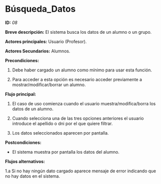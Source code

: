 # Búsqueda_Datos

**ID:** *08*

**Breve descripción:**
El sistema busca los datos de un alumno o un grupo.

**Actores principales:** Usuario (Profesor).

**Actores Secundarios:** Alumnos.

**Precondiciones:**

1. Debe haber cargado un alumno como mínimo para usar esta función.

2. Para acceder a esta opción es necesario acceder previamente a mostrar/modificar/borrar un alumno.

**Flujo principal:**

1. El caso de uso comienza cuando el usuario muestra/modifica/borra los datos de un alumno.

2. Cuando selecciona una de las tres opciones anteriores el usuario introduce el apellido o dni por el que quiere filtrar.

3. Los datos seleccionados aparecen por pantalla.

**Postcondiciones:**

* El sistema muestra por pantalla los datos del alumno.

**Flujos alternativos:**

1.a Si no hay ningún dato cargado aparece mensaje de error indicando que no hay datos en el sistema.

